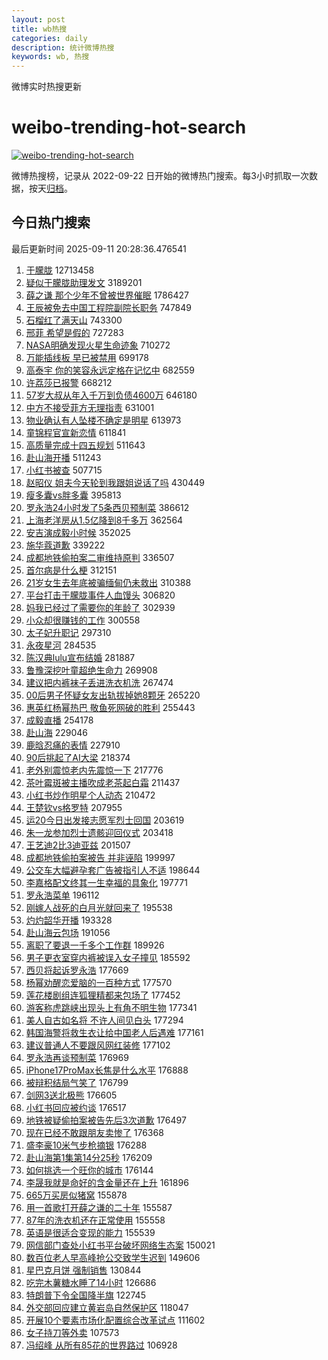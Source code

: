 ```yaml
---
layout: post
title: wb热搜
categories: daily
description: 统计微博热搜
keywords: wb, 热搜
---
```


微博实时热搜更新

# weibo-trending-hot-search

[![weibo-trending-hot-search](https://github.com/ameizi/weibo-trending-hot-search/actions/workflows/ci.yml/badge.svg)](https://github.com/ameizi/weibo-trending-hot-search/actions/workflows/ci.yml)

微博热搜榜，记录从 2022-09-22 日开始的微博热门搜索。每3小时抓取一次数据，按天[归档](./archives)。

## 今日热门搜索

<!-- BEGIN --> 
最后更新时间 2025-09-11 20:28:36.476541 
1. [于朦胧](https://s.weibo.com/weibo?q=%E4%BA%8E%E6%9C%A6%E8%83%A7&t=31&band_rank=22&Refer=top) 12713458
1. [疑似于朦胧助理发文](https://s.weibo.com/weibo?q=%23%E7%96%91%E4%BC%BC%E4%BA%8E%E6%9C%A6%E8%83%A7%E5%8A%A9%E7%90%86%E5%8F%91%E6%96%87%23&t=31&band_rank=1&Refer=top) 3189201
1. [薛之谦 那个少年不曾被世界催眠](https://s.weibo.com/weibo?q=%E8%96%9B%E4%B9%8B%E8%B0%A6%20%E9%82%A3%E4%B8%AA%E5%B0%91%E5%B9%B4%E4%B8%8D%E6%9B%BE%E8%A2%AB%E4%B8%96%E7%95%8C%E5%82%AC%E7%9C%A0&t=31&band_rank=1&Refer=top) 1786427
1. [王辰被免去中国工程院副院长职务](https://s.weibo.com/weibo?q=%23%E7%8E%8B%E8%BE%B0%E8%A2%AB%E5%85%8D%E5%8E%BB%E4%B8%AD%E5%9B%BD%E5%B7%A5%E7%A8%8B%E9%99%A2%E5%89%AF%E9%99%A2%E9%95%BF%E8%81%8C%E5%8A%A1%23&t=31&band_rank=2&Refer=top) 747849
1. [石榴红了满天山](https://s.weibo.com/weibo?q=%23%E7%9F%B3%E6%A6%B4%E7%BA%A2%E4%BA%86%E6%BB%A1%E5%A4%A9%E5%B1%B1%23&t=31&band_rank=3&Refer=top) 743300
1. [邢菲 希望是假的](https://s.weibo.com/weibo?q=%E9%82%A2%E8%8F%B2%20%E5%B8%8C%E6%9C%9B%E6%98%AF%E5%81%87%E7%9A%84&t=31&band_rank=4&Refer=top) 727283
1. [NASA明确发现火星生命迹象](https://s.weibo.com/weibo?q=%23NASA%E6%98%8E%E7%A1%AE%E5%8F%91%E7%8E%B0%E7%81%AB%E6%98%9F%E7%94%9F%E5%91%BD%E8%BF%B9%E8%B1%A1%23&t=31&band_rank=5&Refer=top) 710272
1. [万能插线板 早已被禁用](https://s.weibo.com/weibo?q=%E4%B8%87%E8%83%BD%E6%8F%92%E7%BA%BF%E6%9D%BF%20%E6%97%A9%E5%B7%B2%E8%A2%AB%E7%A6%81%E7%94%A8&t=31&band_rank=6&Refer=top) 699178
1. [高泰宇 你的笑容永远定格在记忆中](https://s.weibo.com/weibo?q=%E9%AB%98%E6%B3%B0%E5%AE%87%20%E4%BD%A0%E7%9A%84%E7%AC%91%E5%AE%B9%E6%B0%B8%E8%BF%9C%E5%AE%9A%E6%A0%BC%E5%9C%A8%E8%AE%B0%E5%BF%86%E4%B8%AD&t=31&band_rank=7&Refer=top) 682559
1. [许荔莎已报警](https://s.weibo.com/weibo?q=%23%E8%AE%B8%E8%8D%94%E8%8E%8E%E5%B7%B2%E6%8A%A5%E8%AD%A6%23&t=31&band_rank=8&Refer=top) 668212
1. [57岁大叔从年入千万到负债4600万](https://s.weibo.com/weibo?q=%2357%E5%B2%81%E5%A4%A7%E5%8F%94%E4%BB%8E%E5%B9%B4%E5%85%A5%E5%8D%83%E4%B8%87%E5%88%B0%E8%B4%9F%E5%80%BA4600%E4%B8%87%23&t=31&band_rank=9&Refer=top) 646180
1. [中方不接受菲方无理指责](https://s.weibo.com/weibo?q=%23%E4%B8%AD%E6%96%B9%E4%B8%8D%E6%8E%A5%E5%8F%97%E8%8F%B2%E6%96%B9%E6%97%A0%E7%90%86%E6%8C%87%E8%B4%A3%23&t=31&band_rank=10&Refer=top) 631001
1. [物业确认有人坠楼不确定是明星](https://s.weibo.com/weibo?q=%23%E7%89%A9%E4%B8%9A%E7%A1%AE%E8%AE%A4%E6%9C%89%E4%BA%BA%E5%9D%A0%E6%A5%BC%E4%B8%8D%E7%A1%AE%E5%AE%9A%E6%98%AF%E6%98%8E%E6%98%9F%23&t=31&band_rank=11&Refer=top) 613973
1. [童锦程官宣新恋情](https://s.weibo.com/weibo?q=%E7%AB%A5%E9%94%A6%E7%A8%8B%E5%AE%98%E5%AE%A3%E6%96%B0%E6%81%8B%E6%83%85&t=31&band_rank=12&Refer=top) 611841
1. [高质量完成十四五规划](https://s.weibo.com/weibo?q=%23%E9%AB%98%E8%B4%A8%E9%87%8F%E5%AE%8C%E6%88%90%E5%8D%81%E5%9B%9B%E4%BA%94%E8%A7%84%E5%88%92%23&t=31&band_rank=3&Refer=top) 511643
1. [赴山海开播](https://s.weibo.com/weibo?q=%E8%B5%B4%E5%B1%B1%E6%B5%B7%E5%BC%80%E6%92%AD&t=31&band_rank=4&Refer=top) 511243
1. [小红书被查](https://s.weibo.com/weibo?q=%23%E5%B0%8F%E7%BA%A2%E4%B9%A6%E8%A2%AB%E6%9F%A5%23&t=31&band_rank=13&Refer=top) 507715
1. [赵昭仪 姐夫今天轮到我跟姐说话了吗](https://s.weibo.com/weibo?q=%E8%B5%B5%E6%98%AD%E4%BB%AA%20%E5%A7%90%E5%A4%AB%E4%BB%8A%E5%A4%A9%E8%BD%AE%E5%88%B0%E6%88%91%E8%B7%9F%E5%A7%90%E8%AF%B4%E8%AF%9D%E4%BA%86%E5%90%97&t=31&band_rank=14&Refer=top) 430449
1. [瘦多囊vs胖多囊](https://s.weibo.com/weibo?q=%E7%98%A6%E5%A4%9A%E5%9B%8Avs%E8%83%96%E5%A4%9A%E5%9B%8A&t=31&band_rank=15&Refer=top) 395813
1. [罗永浩24小时发了5条西贝预制菜](https://s.weibo.com/weibo?q=%23%E7%BD%97%E6%B0%B8%E6%B5%A924%E5%B0%8F%E6%97%B6%E5%8F%91%E4%BA%865%E6%9D%A1%E8%A5%BF%E8%B4%9D%E9%A2%84%E5%88%B6%E8%8F%9C%23&t=31&band_rank=5&Refer=top) 386612
1. [上海老洋房从1.5亿降到8千多万](https://s.weibo.com/weibo?q=%23%E4%B8%8A%E6%B5%B7%E8%80%81%E6%B4%8B%E6%88%BF%E4%BB%8E1.5%E4%BA%BF%E9%99%8D%E5%88%B08%E5%8D%83%E5%A4%9A%E4%B8%87%23&t=31&band_rank=6&Refer=top) 362564
1. [安吉演成毅小时候](https://s.weibo.com/weibo?q=%23%E5%AE%89%E5%90%89%E6%BC%94%E6%88%90%E6%AF%85%E5%B0%8F%E6%97%B6%E5%80%99%23&t=31&band_rank=7&Refer=top) 352025
1. [施华蔻道歉](https://s.weibo.com/weibo?q=%E6%96%BD%E5%8D%8E%E8%94%BB%E9%81%93%E6%AD%89&t=31&band_rank=8&Refer=top) 339222
1. [成都地铁偷拍案二审维持原判](https://s.weibo.com/weibo?q=%23%E6%88%90%E9%83%BD%E5%9C%B0%E9%93%81%E5%81%B7%E6%8B%8D%E6%A1%88%E4%BA%8C%E5%AE%A1%E7%BB%B4%E6%8C%81%E5%8E%9F%E5%88%A4%23&t=31&band_rank=32&Refer=top) 336507
1. [首尔病是什么梗](https://s.weibo.com/weibo?q=%E9%A6%96%E5%B0%94%E7%97%85%E6%98%AF%E4%BB%80%E4%B9%88%E6%A2%97&t=31&band_rank=16&Refer=top) 312151
1. [21岁女生去年底被骗缅甸仍未救出](https://s.weibo.com/weibo?q=%2321%E5%B2%81%E5%A5%B3%E7%94%9F%E5%8E%BB%E5%B9%B4%E5%BA%95%E8%A2%AB%E9%AA%97%E7%BC%85%E7%94%B8%E4%BB%8D%E6%9C%AA%E6%95%91%E5%87%BA%23&t=31&band_rank=10&Refer=top) 310388
1. [平台打击于朦胧事件人血馒头](https://s.weibo.com/weibo?q=%23%E5%B9%B3%E5%8F%B0%E6%89%93%E5%87%BB%E4%BA%8E%E6%9C%A6%E8%83%A7%E4%BA%8B%E4%BB%B6%E4%BA%BA%E8%A1%80%E9%A6%92%E5%A4%B4%23&t=31&band_rank=12&Refer=top) 306820
1. [妈我已经过了需要你的年龄了](https://s.weibo.com/weibo?q=%E5%A6%88%E6%88%91%E5%B7%B2%E7%BB%8F%E8%BF%87%E4%BA%86%E9%9C%80%E8%A6%81%E4%BD%A0%E7%9A%84%E5%B9%B4%E9%BE%84%E4%BA%86&t=31&band_rank=17&Refer=top) 302939
1. [小众却很赚钱的工作](https://s.weibo.com/weibo?q=%E5%B0%8F%E4%BC%97%E5%8D%B4%E5%BE%88%E8%B5%9A%E9%92%B1%E7%9A%84%E5%B7%A5%E4%BD%9C&t=31&band_rank=13&Refer=top) 300558
1. [太子妃升职记](https://s.weibo.com/weibo?q=%E5%A4%AA%E5%AD%90%E5%A6%83%E5%8D%87%E8%81%8C%E8%AE%B0&t=31&band_rank=18&Refer=top) 297310
1. [永夜星河](https://s.weibo.com/weibo?q=%E6%B0%B8%E5%A4%9C%E6%98%9F%E6%B2%B3&t=31&band_rank=19&Refer=top) 284535
1. [陈汉典lulu宣布结婚](https://s.weibo.com/weibo?q=%23%E9%99%88%E6%B1%89%E5%85%B8lulu%E5%AE%A3%E5%B8%83%E7%BB%93%E5%A9%9A%23&t=31&band_rank=20&Refer=top) 281887
1. [鲁豫深挖叶童超绝生命力](https://s.weibo.com/weibo?q=%23%E9%B2%81%E8%B1%AB%E6%B7%B1%E6%8C%96%E5%8F%B6%E7%AB%A5%E8%B6%85%E7%BB%9D%E7%94%9F%E5%91%BD%E5%8A%9B%23&t=31&band_rank=21&Refer=top) 269908
1. [建议把内裤袜子丢进洗衣机洗](https://s.weibo.com/weibo?q=%E5%BB%BA%E8%AE%AE%E6%8A%8A%E5%86%85%E8%A3%A4%E8%A2%9C%E5%AD%90%E4%B8%A2%E8%BF%9B%E6%B4%97%E8%A1%A3%E6%9C%BA%E6%B4%97&t=31&band_rank=23&Refer=top) 267474
1. [00后男子怀疑女友出轨拔掉她8颗牙](https://s.weibo.com/weibo?q=%2300%E5%90%8E%E7%94%B7%E5%AD%90%E6%80%80%E7%96%91%E5%A5%B3%E5%8F%8B%E5%87%BA%E8%BD%A8%E6%8B%94%E6%8E%89%E5%A5%B98%E9%A2%97%E7%89%99%23&t=31&band_rank=24&Refer=top) 265220
1. [惠英红杨幂热巴 敬鱼死网破的胜利](https://s.weibo.com/weibo?q=%E6%83%A0%E8%8B%B1%E7%BA%A2%E6%9D%A8%E5%B9%82%E7%83%AD%E5%B7%B4%20%E6%95%AC%E9%B1%BC%E6%AD%BB%E7%BD%91%E7%A0%B4%E7%9A%84%E8%83%9C%E5%88%A9&t=31&band_rank=25&Refer=top) 255443
1. [成毅直播](https://s.weibo.com/weibo?q=%E6%88%90%E6%AF%85%E7%9B%B4%E6%92%AD&t=31&band_rank=26&Refer=top) 254178
1. [赴山海](https://s.weibo.com/weibo?q=%E8%B5%B4%E5%B1%B1%E6%B5%B7&t=31&band_rank=36&Refer=top) 229046
1. [鹿晗忍痛的表情](https://s.weibo.com/weibo?q=%E9%B9%BF%E6%99%97%E5%BF%8D%E7%97%9B%E7%9A%84%E8%A1%A8%E6%83%85&t=31&band_rank=27&Refer=top) 227910
1. [90后挑起了AI大梁](https://s.weibo.com/weibo?q=%2390%E5%90%8E%E6%8C%91%E8%B5%B7%E4%BA%86AI%E5%A4%A7%E6%A2%81%23&t=31&band_rank=28&Refer=top) 218374
1. [老外别震惊老内先震惊一下](https://s.weibo.com/weibo?q=%E8%80%81%E5%A4%96%E5%88%AB%E9%9C%87%E6%83%8A%E8%80%81%E5%86%85%E5%85%88%E9%9C%87%E6%83%8A%E4%B8%80%E4%B8%8B&t=31&band_rank=29&Refer=top) 217776
1. [茶叶霉斑被主播吹成老茶起白霜](https://s.weibo.com/weibo?q=%E8%8C%B6%E5%8F%B6%E9%9C%89%E6%96%91%E8%A2%AB%E4%B8%BB%E6%92%AD%E5%90%B9%E6%88%90%E8%80%81%E8%8C%B6%E8%B5%B7%E7%99%BD%E9%9C%9C&t=31&band_rank=30&Refer=top) 211437
1. [小红书炒作明星个人动态](https://s.weibo.com/weibo?q=%23%E5%B0%8F%E7%BA%A2%E4%B9%A6%E7%82%92%E4%BD%9C%E6%98%8E%E6%98%9F%E4%B8%AA%E4%BA%BA%E5%8A%A8%E6%80%81%23&t=31&band_rank=31&Refer=top) 210472
1. [王楚钦vs格罗特](https://s.weibo.com/weibo?q=%23%E7%8E%8B%E6%A5%9A%E9%92%A6vs%E6%A0%BC%E7%BD%97%E7%89%B9%23&t=31&band_rank=15&Refer=top) 207955
1. [运20今日出发接志愿军烈士回国](https://s.weibo.com/weibo?q=%23%E8%BF%9020%E4%BB%8A%E6%97%A5%E5%87%BA%E5%8F%91%E6%8E%A5%E5%BF%97%E6%84%BF%E5%86%9B%E7%83%88%E5%A3%AB%E5%9B%9E%E5%9B%BD%23&t=31&band_rank=17&Refer=top) 203619
1. [朱一龙参加烈士遗骸迎回仪式](https://s.weibo.com/weibo?q=%23%E6%9C%B1%E4%B8%80%E9%BE%99%E5%8F%82%E5%8A%A0%E7%83%88%E5%A3%AB%E9%81%97%E9%AA%B8%E8%BF%8E%E5%9B%9E%E4%BB%AA%E5%BC%8F%23&t=31&band_rank=18&Refer=top) 203418
1. [王艺迪2比3迪亚兹](https://s.weibo.com/weibo?q=%23%E7%8E%8B%E8%89%BA%E8%BF%AA2%E6%AF%943%E8%BF%AA%E4%BA%9A%E5%85%B9%23&t=31&band_rank=19&Refer=top) 201507
1. [成都地铁偷拍案被告 并非诬陷](https://s.weibo.com/weibo?q=%E6%88%90%E9%83%BD%E5%9C%B0%E9%93%81%E5%81%B7%E6%8B%8D%E6%A1%88%E8%A2%AB%E5%91%8A%20%E5%B9%B6%E9%9D%9E%E8%AF%AC%E9%99%B7&t=31&band_rank=20&Refer=top) 199997
1. [公交车大幅避孕套广告被指引人不适](https://s.weibo.com/weibo?q=%23%E5%85%AC%E4%BA%A4%E8%BD%A6%E5%A4%A7%E5%B9%85%E9%81%BF%E5%AD%95%E5%A5%97%E5%B9%BF%E5%91%8A%E8%A2%AB%E6%8C%87%E5%BC%95%E4%BA%BA%E4%B8%8D%E9%80%82%23&t=31&band_rank=34&Refer=top) 198644
1. [李嘉格配文终其一生幸福的具象化](https://s.weibo.com/weibo?q=%23%E6%9D%8E%E5%98%89%E6%A0%BC%E9%85%8D%E6%96%87%E7%BB%88%E5%85%B6%E4%B8%80%E7%94%9F%E5%B9%B8%E7%A6%8F%E7%9A%84%E5%85%B7%E8%B1%A1%E5%8C%96%23&t=31&band_rank=22&Refer=top) 197771
1. [罗永浩菜单](https://s.weibo.com/weibo?q=%23%E7%BD%97%E6%B0%B8%E6%B5%A9%E8%8F%9C%E5%8D%95%23&t=31&band_rank=26&Refer=top) 196112
1. [刚嫁人战死的白月光就回来了](https://s.weibo.com/weibo?q=%E5%88%9A%E5%AB%81%E4%BA%BA%E6%88%98%E6%AD%BB%E7%9A%84%E7%99%BD%E6%9C%88%E5%85%89%E5%B0%B1%E5%9B%9E%E6%9D%A5%E4%BA%86&t=31&band_rank=33&Refer=top) 195538
1. [灼灼韶华开播](https://s.weibo.com/weibo?q=%23%E7%81%BC%E7%81%BC%E9%9F%B6%E5%8D%8E%E5%BC%80%E6%92%AD%23&t=31&band_rank=27&Refer=top) 193328
1. [赴山海云包场](https://s.weibo.com/weibo?q=%E8%B5%B4%E5%B1%B1%E6%B5%B7%E4%BA%91%E5%8C%85%E5%9C%BA&t=31&band_rank=28&Refer=top) 191056
1. [离职了要退一千多个工作群](https://s.weibo.com/weibo?q=%23%E7%A6%BB%E8%81%8C%E4%BA%86%E8%A6%81%E9%80%80%E4%B8%80%E5%8D%83%E5%A4%9A%E4%B8%AA%E5%B7%A5%E4%BD%9C%E7%BE%A4%23&t=31&band_rank=29&Refer=top) 189926
1. [男子更衣室穿内裤被误入女子撞见](https://s.weibo.com/weibo?q=%23%E7%94%B7%E5%AD%90%E6%9B%B4%E8%A1%A3%E5%AE%A4%E7%A9%BF%E5%86%85%E8%A3%A4%E8%A2%AB%E8%AF%AF%E5%85%A5%E5%A5%B3%E5%AD%90%E6%92%9E%E8%A7%81%23&t=31&band_rank=35&Refer=top) 185592
1. [西贝将起诉罗永浩](https://s.weibo.com/weibo?q=%23%E8%A5%BF%E8%B4%9D%E5%B0%86%E8%B5%B7%E8%AF%89%E7%BD%97%E6%B0%B8%E6%B5%A9%23&t=31&band_rank=32&Refer=top) 177669
1. [杨幂劝醒恋爱脑的一百种方式](https://s.weibo.com/weibo?q=%E6%9D%A8%E5%B9%82%E5%8A%9D%E9%86%92%E6%81%8B%E7%88%B1%E8%84%91%E7%9A%84%E4%B8%80%E7%99%BE%E7%A7%8D%E6%96%B9%E5%BC%8F&t=31&band_rank=34&Refer=top) 177570
1. [莲花楼剧组连狐狸精都来包场了](https://s.weibo.com/weibo?q=%E8%8E%B2%E8%8A%B1%E6%A5%BC%E5%89%A7%E7%BB%84%E8%BF%9E%E7%8B%90%E7%8B%B8%E7%B2%BE%E9%83%BD%E6%9D%A5%E5%8C%85%E5%9C%BA%E4%BA%86&t=31&band_rank=35&Refer=top) 177452
1. [游客称虎跳峡出现头上有角不明生物](https://s.weibo.com/weibo?q=%23%E6%B8%B8%E5%AE%A2%E7%A7%B0%E8%99%8E%E8%B7%B3%E5%B3%A1%E5%87%BA%E7%8E%B0%E5%A4%B4%E4%B8%8A%E6%9C%89%E8%A7%92%E4%B8%8D%E6%98%8E%E7%94%9F%E7%89%A9%23&t=31&band_rank=36&Refer=top) 177341
1. [美人自古如名将 不许人间见白头](https://s.weibo.com/weibo?q=%E7%BE%8E%E4%BA%BA%E8%87%AA%E5%8F%A4%E5%A6%82%E5%90%8D%E5%B0%86%20%E4%B8%8D%E8%AE%B8%E4%BA%BA%E9%97%B4%E8%A7%81%E7%99%BD%E5%A4%B4&t=31&band_rank=37&Refer=top) 177294
1. [韩国海警将救生衣让给中国老人后遇难](https://s.weibo.com/weibo?q=%23%E9%9F%A9%E5%9B%BD%E6%B5%B7%E8%AD%A6%E5%B0%86%E6%95%91%E7%94%9F%E8%A1%A3%E8%AE%A9%E7%BB%99%E4%B8%AD%E5%9B%BD%E8%80%81%E4%BA%BA%E5%90%8E%E9%81%87%E9%9A%BE%23&t=31&band_rank=38&Refer=top) 177161
1. [建议普通人不要跟风网红装修](https://s.weibo.com/weibo?q=%E5%BB%BA%E8%AE%AE%E6%99%AE%E9%80%9A%E4%BA%BA%E4%B8%8D%E8%A6%81%E8%B7%9F%E9%A3%8E%E7%BD%91%E7%BA%A2%E8%A3%85%E4%BF%AE&t=31&band_rank=39&Refer=top) 177102
1. [罗永浩再谈预制菜](https://s.weibo.com/weibo?q=%23%E7%BD%97%E6%B0%B8%E6%B5%A9%E5%86%8D%E8%B0%88%E9%A2%84%E5%88%B6%E8%8F%9C%23&t=31&band_rank=40&Refer=top) 176969
1. [iPhone17ProMax长焦是什么水平](https://s.weibo.com/weibo?q=iPhone17ProMax%E9%95%BF%E7%84%A6%E6%98%AF%E4%BB%80%E4%B9%88%E6%B0%B4%E5%B9%B3&t=31&band_rank=41&Refer=top) 176888
1. [被辩积结局气笑了](https://s.weibo.com/weibo?q=%E8%A2%AB%E8%BE%A9%E7%A7%AF%E7%BB%93%E5%B1%80%E6%B0%94%E7%AC%91%E4%BA%86&t=31&band_rank=42&Refer=top) 176799
1. [剑网3送北极熊](https://s.weibo.com/weibo?q=%E5%89%91%E7%BD%913%E9%80%81%E5%8C%97%E6%9E%81%E7%86%8A&t=31&band_rank=44&Refer=top) 176605
1. [小红书回应被约谈](https://s.weibo.com/weibo?q=%23%E5%B0%8F%E7%BA%A2%E4%B9%A6%E5%9B%9E%E5%BA%94%E8%A2%AB%E7%BA%A6%E8%B0%88%23&t=31&band_rank=45&Refer=top) 176517
1. [地铁被疑偷拍案被告先后3次道歉](https://s.weibo.com/weibo?q=%23%E5%9C%B0%E9%93%81%E8%A2%AB%E7%96%91%E5%81%B7%E6%8B%8D%E6%A1%88%E8%A2%AB%E5%91%8A%E5%85%88%E5%90%8E3%E6%AC%A1%E9%81%93%E6%AD%89%23&t=31&band_rank=46&Refer=top) 176497
1. [现在已经不敢跟朋友卖惨了](https://s.weibo.com/weibo?q=%E7%8E%B0%E5%9C%A8%E5%B7%B2%E7%BB%8F%E4%B8%8D%E6%95%A2%E8%B7%9F%E6%9C%8B%E5%8F%8B%E5%8D%96%E6%83%A8%E4%BA%86&t=31&band_rank=47&Refer=top) 176368
1. [盛李豪10米气步枪摘银](https://s.weibo.com/weibo?q=%23%E7%9B%9B%E6%9D%8E%E8%B1%AA10%E7%B1%B3%E6%B0%94%E6%AD%A5%E6%9E%AA%E6%91%98%E9%93%B6%23&t=31&band_rank=48&Refer=top) 176288
1. [赴山海第1集第14分25秒](https://s.weibo.com/weibo?q=%E8%B5%B4%E5%B1%B1%E6%B5%B7%E7%AC%AC1%E9%9B%86%E7%AC%AC14%E5%88%8625%E7%A7%92&t=31&band_rank=49&Refer=top) 176209
1. [如何挑选一个旺你的城市](https://s.weibo.com/weibo?q=%E5%A6%82%E4%BD%95%E6%8C%91%E9%80%89%E4%B8%80%E4%B8%AA%E6%97%BA%E4%BD%A0%E7%9A%84%E5%9F%8E%E5%B8%82&t=31&band_rank=50&Refer=top) 176144
1. [李晟我就是命好的含金量还在上升](https://s.weibo.com/weibo?q=%E6%9D%8E%E6%99%9F%E6%88%91%E5%B0%B1%E6%98%AF%E5%91%BD%E5%A5%BD%E7%9A%84%E5%90%AB%E9%87%91%E9%87%8F%E8%BF%98%E5%9C%A8%E4%B8%8A%E5%8D%87&t=31&band_rank=37&Refer=top) 161896
1. [665万买房似猪窝](https://s.weibo.com/weibo?q=665%E4%B8%87%E4%B9%B0%E6%88%BF%E4%BC%BC%E7%8C%AA%E7%AA%9D&t=31&band_rank=38&Refer=top) 155878
1. [用一首歌打开薛之谦的二十年](https://s.weibo.com/weibo?q=%E7%94%A8%E4%B8%80%E9%A6%96%E6%AD%8C%E6%89%93%E5%BC%80%E8%96%9B%E4%B9%8B%E8%B0%A6%E7%9A%84%E4%BA%8C%E5%8D%81%E5%B9%B4&t=31&band_rank=39&Refer=top) 155587
1. [87年的洗衣机还在正常使用](https://s.weibo.com/weibo?q=%2387%E5%B9%B4%E7%9A%84%E6%B4%97%E8%A1%A3%E6%9C%BA%E8%BF%98%E5%9C%A8%E6%AD%A3%E5%B8%B8%E4%BD%BF%E7%94%A8%23&t=31&band_rank=40&Refer=top) 155558
1. [英语是很适合变现的能力](https://s.weibo.com/weibo?q=%E8%8B%B1%E8%AF%AD%E6%98%AF%E5%BE%88%E9%80%82%E5%90%88%E5%8F%98%E7%8E%B0%E7%9A%84%E8%83%BD%E5%8A%9B&t=31&band_rank=41&Refer=top) 155539
1. [网信部门查处小红书平台破坏网络生态案](https://s.weibo.com/weibo?q=%23%E7%BD%91%E4%BF%A1%E9%83%A8%E9%97%A8%E6%9F%A5%E5%A4%84%E5%B0%8F%E7%BA%A2%E4%B9%A6%E5%B9%B3%E5%8F%B0%E7%A0%B4%E5%9D%8F%E7%BD%91%E7%BB%9C%E7%94%9F%E6%80%81%E6%A1%88%23&t=31&band_rank=42&Refer=top) 150021
1. [数百位老人早高峰抢公交致学生迟到](https://s.weibo.com/weibo?q=%23%E6%95%B0%E7%99%BE%E4%BD%8D%E8%80%81%E4%BA%BA%E6%97%A9%E9%AB%98%E5%B3%B0%E6%8A%A2%E5%85%AC%E4%BA%A4%E8%87%B4%E5%AD%A6%E7%94%9F%E8%BF%9F%E5%88%B0%23&t=31&band_rank=43&Refer=top) 149606
1. [星巴克月饼 强制销售](https://s.weibo.com/weibo?q=%E6%98%9F%E5%B7%B4%E5%85%8B%E6%9C%88%E9%A5%BC%20%E5%BC%BA%E5%88%B6%E9%94%80%E5%94%AE&t=31&band_rank=44&Refer=top) 130844
1. [吃完木薯糖水睡了14小时](https://s.weibo.com/weibo?q=%E5%90%83%E5%AE%8C%E6%9C%A8%E8%96%AF%E7%B3%96%E6%B0%B4%E7%9D%A1%E4%BA%8614%E5%B0%8F%E6%97%B6&t=31&band_rank=45&Refer=top) 126686
1. [特朗普下令全国降半旗](https://s.weibo.com/weibo?q=%23%E7%89%B9%E6%9C%97%E6%99%AE%E4%B8%8B%E4%BB%A4%E5%85%A8%E5%9B%BD%E9%99%8D%E5%8D%8A%E6%97%97%23&t=31&band_rank=46&Refer=top) 122745
1. [外交部回应建立黄岩岛自然保护区](https://s.weibo.com/weibo?q=%23%E5%A4%96%E4%BA%A4%E9%83%A8%E5%9B%9E%E5%BA%94%E5%BB%BA%E7%AB%8B%E9%BB%84%E5%B2%A9%E5%B2%9B%E8%87%AA%E7%84%B6%E4%BF%9D%E6%8A%A4%E5%8C%BA%23&t=31&band_rank=47&Refer=top) 118047
1. [开展10个要素市场化配置综合改革试点](https://s.weibo.com/weibo?q=%23%E5%BC%80%E5%B1%9510%E4%B8%AA%E8%A6%81%E7%B4%A0%E5%B8%82%E5%9C%BA%E5%8C%96%E9%85%8D%E7%BD%AE%E7%BB%BC%E5%90%88%E6%94%B9%E9%9D%A9%E8%AF%95%E7%82%B9%23&t=31&band_rank=48&Refer=top) 111602
1. [女子持刀等外卖](https://s.weibo.com/weibo?q=%E5%A5%B3%E5%AD%90%E6%8C%81%E5%88%80%E7%AD%89%E5%A4%96%E5%8D%96&t=31&band_rank=49&Refer=top) 107573
1. [冯绍峰 从所有85花的世界路过](https://s.weibo.com/weibo?q=%E5%86%AF%E7%BB%8D%E5%B3%B0%20%E4%BB%8E%E6%89%80%E6%9C%8985%E8%8A%B1%E7%9A%84%E4%B8%96%E7%95%8C%E8%B7%AF%E8%BF%87&t=31&band_rank=50&Refer=top) 106928
<!-- END -->
